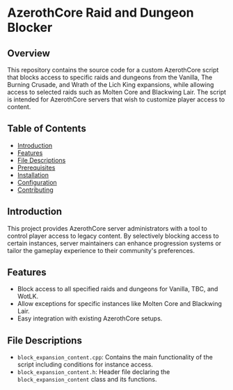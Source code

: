 # AzerothCore Raid and Dungeon Blocker

## Overview
This repository contains the source code for a custom AzerothCore script that blocks access to specific raids and dungeons from the Vanilla, The Burning Crusade, and Wrath of the Lich King expansions, while allowing access to selected raids such as Molten Core and Blackwing Lair. The script is intended for AzerothCore servers that wish to customize player access to content.

## Table of Contents
- [Introduction](#introduction)
- [Features](#features)
- [File Descriptions](#file-descriptions)
- [Prerequisites](#prerequisites)
- [Installation](#installation)
- [Configuration](#configuration)
- [Contributing](#contributing)

## Introduction
This project provides AzerothCore server administrators with a tool to control player access to legacy content. By selectively blocking access to certain instances, server maintainers can enhance progression systems or tailor the gameplay experience to their community's preferences.

## Features
- Block access to all specified raids and dungeons for Vanilla, TBC, and WotLK.
- Allow exceptions for specific instances like Molten Core and Blackwing Lair.
- Easy integration with existing AzerothCore setups.

## File Descriptions
- `block_expansion_content.cpp`: Contains the main functionality of the script including conditions for instance access.
- `block_expansion_content.h`: Header file declaring the `block_expansion_content` class and its functions.
